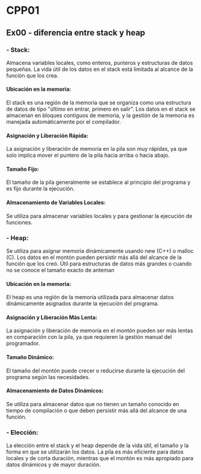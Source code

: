 # CPP01

## Ex00 - diferencia entre stack y heap

### - Stack:

Almacena variables locales, como enteros, punteros y estructuras de datos pequeñas.
La vida útil de los datos en el stack está limitada al alcance de la función que los crea.

#### Ubicación en la memoria:

El stack es una región de la memoria que se organiza como una estructura de datos de tipo "último en entrar, primero en salir".
Los datos en el stack se almacenan en bloques contiguos de memoria, y la gestión de la memoria es manejada automáticamente por el compilador.

#### Asignación y Liberación Rápida:

La asignación y liberación de memoria en la pila son muy rápidas, ya que solo implica mover el puntero de la pila hacia arriba o hacia abajo.

#### Tamaño Fijo:

El tamaño de la pila generalmente se establece al principio del programa y es fijo durante la ejecución.

#### Almacenamiento de Variables Locales:

Se utiliza para almacenar variables locales y para gestionar la ejecución de funciones.

### - Heap:

Se utiliza para asignar memoria dinámicamente usando new (C++) o malloc (C).
Los datos en el montón pueden persistir más allá del alcance de la función que los creó.
Útil para estructuras de datos más grandes o cuando no se conoce el tamaño exacto de anteman

#### Ubicación en la memoria:

El heap es una región de la memoria utilizada para almacenar datos dinámicamente asignados durante la ejecución del programa.

#### Asignación y Liberación Más Lenta:

La asignación y liberación de memoria en el montón pueden ser más lentas en comparación con la pila, ya que requieren la gestión manual del programador.

#### Tamaño Dinámico:

El tamaño del montón puede crecer o reducirse durante la ejecución del programa según las necesidades.

#### Almacenamiento de Datos Dinámicos:

Se utiliza para almacenar datos que no tienen un tamaño conocido en tiempo de compilación o que deben persistir más allá del alcance de una función.

### - Elección:
La elección entre el stack y el heap depende de la vida útil, el tamaño y la forma en que se utilizarán los datos.
La pila es más eficiente para datos locales y de corta duración, mientras que el montón es más apropiado para datos dinámicos y de mayor duración.
